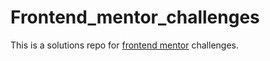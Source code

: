 # Frontend_mentor_challenges

This is a solutions repo for [frontend mentor](https://www.frontendmentor.io/) challenges.
